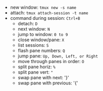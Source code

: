 - new window: `tmux new -s name`
- attach: `tmux attach-session -t name`
- command during session: `Ctrl+B`
  - detach: `D`
  - next window: `N`
  - jump to window: `0 to 9`
  - close window/pane: `X`
  - list sessions: `S`
  - flash pane numbers: `Q`
  - jump pane: `Up, Down, Left, or Right`
  - move through panes in order: `O`
  - split pane horiz: `%`
  - split pane vert: `"`
  - swap pane with next: '}'
  - swap pane with previous: '{'
